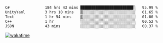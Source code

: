 <!--START_SECTION:waka-->

```txt
C#                184 hrs 43 mins ████████████████████████░   95.99 %
UnityYaml         3 hrs 10 mins   ▒░░░░░░░░░░░░░░░░░░░░░░░░   01.65 %
Text              1 hr 54 mins    ▒░░░░░░░░░░░░░░░░░░░░░░░░   01.00 %
C++               1 hr            ░░░░░░░░░░░░░░░░░░░░░░░░░   00.52 %
JSON              43 mins         ░░░░░░░░░░░░░░░░░░░░░░░░░   00.37 %
```

<!--END_SECTION:waka-->
[![wakatime](https://wakatime.com/badge/user/6c2f442e-41b4-42e3-bc06-d5d8203ad1da.svg)](https://wakatime.com/@6c2f442e-41b4-42e3-bc06-d5d8203ad1da)
